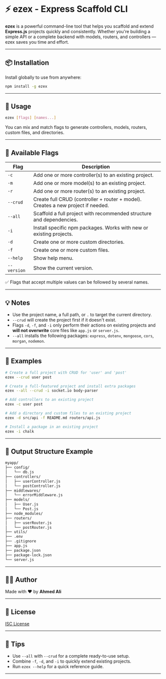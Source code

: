 # ⚡ ezex - Express Scaffold CLI

**ezex** is a powerful command-line tool that helps you scaffold and extend **Express.js** projects quickly and consistently. Whether you're building a simple API or a complete backend with models, routers, and controllers — ezex saves you time and effort.

---

## 📦 Installation

Install globally to use from anywhere:

```bash
npm install -g ezex
```

---

## 🚀 Usage

```bash
ezex [flags] [names...]
```

You can mix and match flags to generate controllers, models, routers, custom files, and directories.

---

## 🔧 Available Flags

| Flag        | Description                                                                      |
| ----------- | -------------------------------------------------------------------------------- |
| `-c`        | Add one or more controller(s) to an existing project.                            |
| `-m`        | Add one or more model(s) to an existing project.                                 |
| `-r`        | Add one or more router(s) to an existing project.                                |
| `--crud`    | Create full CRUD (controller + router + model). Creates a new project if needed. |
| `--all`     | Scaffold a full project with recommended structure and dependencies.             |
| `-i`        | Install specific npm packages. Works with new or existing projects.              |
| `-d`        | Create one or more custom directories.                                           |
| `-f`        | Create one or more custom files.                                                 |
| `--help`    | Show help menu.                                                                  |
| `--version` | Show the current version.                                                        |

✅ Flags that accept multiple values can be followed by several names.

---

## 💡 Notes

- Use the project name, a full path, or `.` to target the current directory.
- `--crud` will create the project first if it doesn't exist.
- Flags `-d`, `-f`, and `-i` only perform their actions on existing projects and **will not overwrite** core files like `app.js` or `server.js`.
- `--all` installs the following packages: `express`, `dotenv`, `mongoose`, `cors`, `morgan`, `nodemon`.

---

## 🧪 Examples

```bash
# Create a full project with CRUD for 'user' and 'post'
ezex --crud user post

# Create a full-featured project and install extra packages
ezex --all --crud -i socket.io body-parser

# Add controllers to an existing project
ezex -c user post

# Add a directory and custom files to an existing project
ezex -d src/api -f README.md routers/api.js

# Install a package in an existing project
ezex -i chalk
```

---

## 📁 Output Structure Example

```bash
myapp/
├── config/
│   └── db.js
├── controllers/
│   ├── userController.js
│   └── postController.js
├── middlewares/
│   └── errorMiddleware.js
├── models/
│   ├── User.js
│   └── Post.js
├── node_modules/
├── routers/
│   ├── userRouter.js
│   └── postRouter.js
├── utils/
├── .env
├── .gitignore
├── app.js
├── package.json
├── package-lock.json
└── server.js
```

---

## 🧑‍💻 Author

Made with ❤️ by **Ahmed Ali**

---

## 🪪 License

[ISC License](https://opensource.org/licenses/ISC)

---

## 📌 Tips

- Use `--all` with `--crud` for a complete ready-to-use setup.
- Combine `-f`, `-d`, and `-i` to quickly extend existing projects.
- Run `ezex --help` for a quick reference guide.

---
